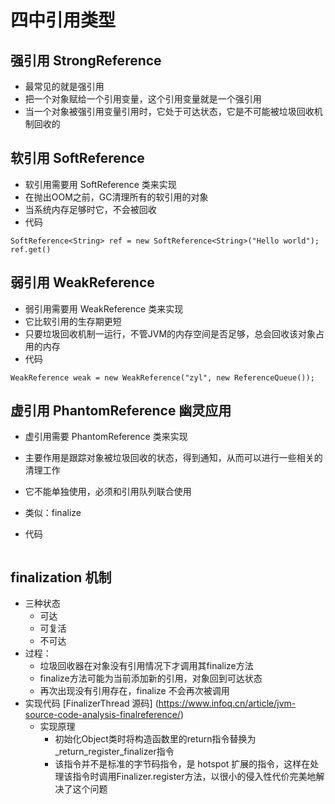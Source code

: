 # 四中引用类型
## 强引用 StrongReference
- 最常见的就是强引用
- 把一个对象赋给一个引用变量，这个引用变量就是一个强引用
- 当一个对象被强引用变量引用时，它处于可达状态，它是不可能被垃圾回收机制回收的

## 软引用 SoftReference
- 软引用需要用 SoftReference 类来实现
- 在抛出OOM之前，GC清理所有的软引用的对象
- 当系统内存足够时它，不会被回收
- 代码

```
SoftReference<String> ref = new SoftReference<String>("Hello world");
ref.get()
```

## 弱引用 WeakReference
- 弱引用需要用 WeakReference 类来实现
- 它比软引用的生存期更短
- 只要垃圾回收机制一运行，不管JVM的内存空间是否足够，总会回收该对象占用的内存
- 代码

```
WeakReference weak = new WeakReference("zyl", new ReferenceQueue());
```

## 虚引用 PhantomReference 幽灵应用
- 虚引用需要 PhantomReference 类来实现
- 主要作用是跟踪对象被垃圾回收的状态，得到通知，从而可以进行一些相关的清理工作
- 它不能单独使用，必须和引用队列联合使用
- 类似：finalize

- 代码

```

```

## finalization 机制
- 三种状态
  - 可达
  - 可复活
  - 不可达
- 过程：
  - 垃圾回收器在对象没有引用情况下才调用其finalize方法
  - finalize方法可能为当前添加新的引用，对象回到可达状态
  - 再次出现没有引用存在，finalize 不会再次被调用
- 实现代码 [FinalizerThread 源码] (https://www.infoq.cn/article/jvm-source-code-analysis-finalreference/)
  - 实现原理
    - 初始化Object类时将构造函数里的return指令替换为_return_register_finalizer指令
    - 该指令并不是标准的字节码指令，是 hotspot 扩展的指令，这样在处理该指令时调用Finalizer.register方法，以很小的侵入性代价完美地解决了这个问题
